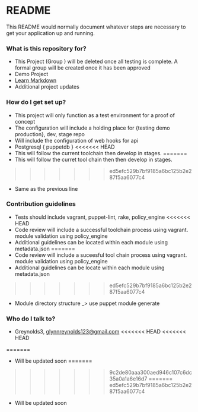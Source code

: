 # README #

This README would normally document whatever steps are necessary to get your application up and running.

### What is this repository for? ###
* This Project (Group ) will be deleted once all testing is complete. A formal group will be created once it has been approved
* Demo Project
* [Learn Markdown](https://bitbucket.org/tutorials/markdowndemo)
* Additional project updates

### How do I get set up? ###

* This project will only function as a test environment for a proof of concept
* The configuration will include a holding place for {testing demo production}, dev, stage repo
* Will include the configuration of web hooks for api
* Postgresql { puppetdb }
<<<<<<< HEAD
* This will follow the current toolchain then develop in stages.
=======
* This will follow the curret tool chain then then develop in stages.
>>>>>>> ed5efc529b7bf9185a6bc125b2e287f5aa6077c4
* Same as the previous line

### Contribution guidelines ###

* Tests should include vagrant, puppet-lint, rake, policy_engine
<<<<<<< HEAD
* Code review will include a successful toolchain process using vagrant. module validation using policy_engine
* Additional guidelines can be located within each module using metadata.json
=======
* Code review will include a suceesful tool chain process using vagrant. module validation using policy_engine
* Additional guidelines can be locate within each module using metadata.json
>>>>>>> ed5efc529b7bf9185a6bc125b2e287f5aa6077c4
* Module directory structure _> use puppet module generate

### Who do I talk to? ###

* Greynolds3, glynnreynolds123@gmail.com
<<<<<<< HEAD
<<<<<<< HEAD

=======
* Will be updated soon
=======
>>>>>>> 9c2de80aaa300aed946c107c6dc35a0a1a6e16d7
=======
>>>>>>> ed5efc529b7bf9185a6bc125b2e287f5aa6077c4
* Will be updated soon
